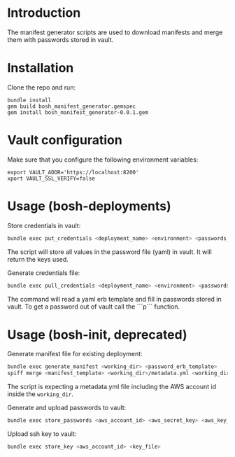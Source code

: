 # Introduction
The manifest generator scripts are used to download manifests and merge them with passwords stored in vault.

# Installation
Clone the repo and run:

```
bundle install
gem build bosh_manifest_generator.gemspec
gem install bosh_manifest_generator-0.0.1.gem
```

# Vault configuration
Make sure that you configure the following environment variables:

```
export VAULT_ADDR='https://localhost:8200'
xport VAULT_SSL_VERIFY=false
```

# Usage (bosh-deployments)
Store credentials in vault:

```bash
bundle exec put_credentials <deployment_name> <environment> <passwords_file>
```

The script will store all values in the password file (yaml) in vault. It will return the keys used.

Generate credentials file:
```bash
bundle exec pull_credentials <deployment_name> <environment> <passwords_template> <out_file>
```

The command will read a yaml erb template and fill in passwords stored in vault. To get a password out of vault call the ´´´p´´´ function.

# Usage (bosh-init, deprecated)
Generate manifest file for existing deployment:

```bash
bundle exec generate_manifest <working_dir> <password_erb_template>
spiff merge <manifest_template> <working_dir>/metadata.yml <working_dir>/passwords.yml > <working_dir>/manifest.yml
```

The script is expecting a metadata.yml file including the AWS account id inside the ```working_dir```.

Generate and upload passwords to vault:

```bash
bundle exec store_passwords <aws_account_id> <aws_secret_key> <aws_key_id> <password_erb_template>
```

Upload ssh key to vault:

```bash
bundle exec store_key <aws_account_id> <key_file>
```
